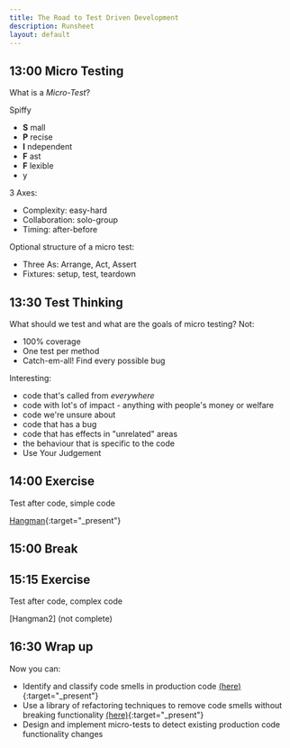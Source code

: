 ```yaml
---
title: The Road to Test Driven Development
description: Runsheet
layout: default
---
```


## 13:00 Micro Testing

What is a _Micro-Test_?

Spiffy
- __S__ mall
- __P__ recise
- __I__ ndependent
- __F__ ast
- __F__ lexible
- y

3 Axes:
- Complexity: easy-hard
- Collaboration: solo-group
- Timing: after-before

Optional structure of a micro test:
- Three As: Arrange, Act, Assert
- Fixtures: setup, test, teardown


## 13:30 Test Thinking

What should we test and what are the goals of micro testing?
Not:
- 100% coverage 
- One test per method
- Catch-em-all! Find every possible bug

Interesting:
- code that's called from _everywhere_
- code with lot's of impact - anything with people's money or welfare
- code we're unsure about
- code that has a bug
- code that has effects in "unrelated" areas 
- the behaviour that is specific to the code
- Use Your Judgement

## 14:00 Exercise

Test after code, simple code

[Hangman](https://pete-the-programmer.com/tdd-ex-micro1/){:target="_present"}


## 15:00 Break

## 15:15 Exercise 

Test after code, complex code

[Hangman2] (not complete)

## 16:30 Wrap up

Now you can: 
- Identify and classify code smells in production code [(here)](https://refactoring.guru/refactoring/smells){:target="_present"}
- Use a library of refactoring techniques to remove code smells without breaking functionality [(here)](https://refactoring.guru/refactoring/techniques){:target="_present"}
- Design and implement micro-tests to detect existing production code functionality changes
